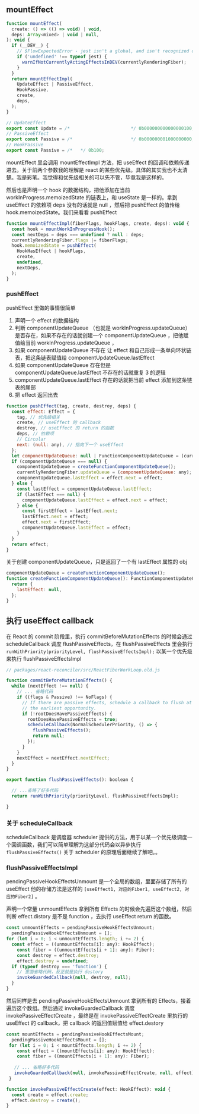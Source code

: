 ## mountEffect

```js
function mountEffect(
  create: () => (() => void) | void,
  deps: Array<mixed> | void | null,
): void {
  if (__DEV__) {
    // $FlowExpectedError - jest isn't a global, and isn't recognized outside of tests
    if ('undefined' !== typeof jest) {
      warnIfNotCurrentlyActingEffectsInDEV(currentlyRenderingFiber);
    }
  }
  return mountEffectImpl(
    UpdateEffect | PassiveEffect,
    HookPassive,
    create,
    deps,
  );
}

// UpdateEffect
export const Update = /*                       */ 0b000000000000000100;
// PassiveEffect
export const Passive = /*                      */ 0b000000001000000000;
// HookPassive
export const Passive = /*   */ 0b100;
```

mountEffect 里会调用 mountEffectImpl 方法，把 useEffect 的回调和依赖传递进去。关于前两个参数我的理解是 react 的某些优先级。具体的其实我也不太清楚。我是彩笔。我觉得和优先级相关的可以先不管，毕竟我是这样的。

然后也是声明一个 hook 的数据结构，把他添加在当前 workInProgress.memoizedState 的链表上，和 useState 是一样的。拿到 useEffect 的依赖项 deps 没有的话就是 null ，然后把 pushEffect 的值传给 hook.memoizedState。我们来看看 pushEffect

```js
function mountEffectImpl(fiberFlags, hookFlags, create, deps): void {
  const hook = mountWorkInProgressHook();
  const nextDeps = deps === undefined ? null : deps;
  currentlyRenderingFiber.flags |= fiberFlags;
  hook.memoizedState = pushEffect(
    HookHasEffect | hookFlags,
    create,
    undefined,
    nextDeps,
  );
}
```

### pushEffect

pushEffect 里做的事情很简单

1. 声明一个 effect 的数据结构
2. 判断 componentUpdateQueue （也就是 workInProgress.updateQueue） 是否存在，如果不存在的话就创建一个 componentUpdateQueue ，把他赋值给当前 workInProgress.updateQueue ，
3. 如果 componentUpdateQueue 不存在 让 effect 和自己形成一条单向环状链表，把这条链表赋值给 componentUpdateQueue.lastEffect
4. 如果 componentUpdateQueue 存在但是 componentUpdateQueue.lastEffect 不存在的话就重复 3 的逻辑
5. componentUpdateQueue.lastEffect 存在的话就把当前 effect 添加到这条链表的尾部
6. 把 effect 返回出去

```js
function pushEffect(tag, create, destroy, deps) {
  const effect: Effect = {
    tag, // 优先级相关
    create, // useEffect 的 callback
    destroy, // useEffect 的 return 的函数
    deps, // 依赖项
    // Circular
    next: (null: any), // 指向下一个 useEffect
  };
  let componentUpdateQueue: null | FunctionComponentUpdateQueue = (currentlyRenderingFiber.updateQueue: any);
  if (componentUpdateQueue === null) {
    componentUpdateQueue = createFunctionComponentUpdateQueue();
    currentlyRenderingFiber.updateQueue = (componentUpdateQueue: any);
    componentUpdateQueue.lastEffect = effect.next = effect;
  } else {
    const lastEffect = componentUpdateQueue.lastEffect;
    if (lastEffect === null) {
      componentUpdateQueue.lastEffect = effect.next = effect;
    } else {
      const firstEffect = lastEffect.next;
      lastEffect.next = effect;
      effect.next = firstEffect;
      componentUpdateQueue.lastEffect = effect;
    }
  }
  return effect;
}
```

关于创建 componentUpdateQueue，只是返回了一个有 lastEffect 属性的 obj

```js
componentUpdateQueue = createFunctionComponentUpdateQueue();
function createFunctionComponentUpdateQueue(): FunctionComponentUpdateQueue {
  return {
    lastEffect: null,
  };
}
```

## 执行 useEffect callback

在 React 的 commit 阶段里，执行 commitBeforeMutationEffects 的时候会通过 scheduleCallback 调度 flushPassiveEffects，在 flushPassiveEffects 里会执行 `runWithPriority(priorityLevel, flushPassiveEffectsImpl);` 以某一个优先级来执行 flushPassiveEffectsImpl 

```js
// packages/react-reconciler/src/ReactFiberWorkLoop.old.js

function commitBeforeMutationEffects() {
  while (nextEffect !== null) {
    // ... 省略代码
    if ((flags & Passive) !== NoFlags) {
      // If there are passive effects, schedule a callback to flush at
      // the earliest opportunity.
      if (!rootDoesHavePassiveEffects) {
        rootDoesHavePassiveEffects = true;
        scheduleCallback(NormalSchedulerPriority, () => {
          flushPassiveEffects();
          return null;
        });
      }
    }
    nextEffect = nextEffect.nextEffect;
  }
}

export function flushPassiveEffects(): boolean {

  // ...省略了好多代码
  return runWithPriority(priorityLevel, flushPassiveEffectsImpl);

}
```

### 关于 scheduleCallback

scheduleCallback 是调度器 scheduler 提供的方法，用于以某一个优先级调度一个回调函数，我们可以简单理解为这部分代码会以异步执行 `flushPassiveEffects()` 关于 scheduler 的原理后面继续了解吧。。

### flushPassiveEffectsImpl

pendingPassiveHookEffectsUnmount 是一个全局的数组，里面存储了所有的 useEffect 他的存储方法是这样的 `[useEffect1, 对应的Fiber1, useEffect2, 对应的Fiber2]` 。

声明一个常量 unmountEffects 拿到所有 Effects 的时候会先遍历这个数组，然后判断 effect.distory 是不是 function ，去执行 useEffect return 的函数。

```js
const unmountEffects = pendingPassiveHookEffectsUnmount;
  pendingPassiveHookEffectsUnmount = [];
for (let i = 0; i < unmountEffects.length; i += 2) {
  const effect = ((unmountEffects[i]: any): HookEffect);
    const fiber = ((unmountEffects[i + 1]: any): Fiber);
    const destroy = effect.destroy;
    effect.destroy = undefined;
  if (typeof destroy === 'function') {
    // 里面省略代码，反正就是执行 destory
    invokeGuardedCallback(null, destroy, null);
  }
}
```

然后同样是去 pendingPassiveHookEffectsUnmount 拿到所有的 Effects，接着遍历这个数组。然后通过 invokeGuardedCallback 调度 invokePassiveEffectCreate ，最终是在 invokePassiveEffectCreate 里执行的 useEffect 的 callback，把 callback 的返回值赋值给 effect.destory 

```js
const mountEffects = pendingPassiveHookEffectsMount;
  pendingPassiveHookEffectsMount = [];
 for (let i = 0; i < mountEffects.length; i += 2) {
    const effect = ((mountEffects[i]: any): HookEffect);
    const fiber = ((mountEffects[i + 1]: any): Fiber);
   
   // ... 省略好多代码
   invokeGuardedCallback(null, invokePassiveEffectCreate, null, effect);
 }

function invokePassiveEffectCreate(effect: HookEffect): void {
  const create = effect.create;
  effect.destroy = create();
}
```









